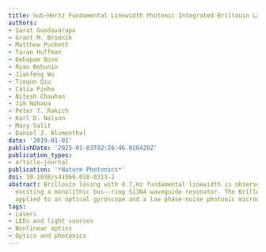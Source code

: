 ```yaml
---
title: Sub-Hertz Fundamental Linewidth Photonic Integrated Brillouin Laser
authors:
- Sarat Gundavarapu
- Grant M. Brodnik
- Matthew Puckett
- Taran Huffman
- Debapam Bose
- Ryan Behunin
- Jianfeng Wu
- Tiequn Qiu
- Cátia Pinho
- Nitesh Chauhan
- Jim Nohava
- Peter T. Rakich
- Karl D. Nelson
- Mary Salit
- Daniel J. Blumenthal
date: '2019-01-01'
publishDate: '2025-01-03T02:26:46.020428Z'
publication_types:
- article-journal
publication: '*Nature Photonics*'
doi: 10.1038/s41566-018-0313-2
abstract: Brillouin lasing with 0.7,Hz fundamental linewidth is observed by optically
  exciting a monolithic bus--ring Si3N4 waveguide resonator. The Brillouin laser is
  applied to an optical gyroscope and a low phase-noise photonic microwave oscillator.
tags:
- Lasers
- LEDs and light sources
- Nonlinear optics
- Optics and photonics
---
```

